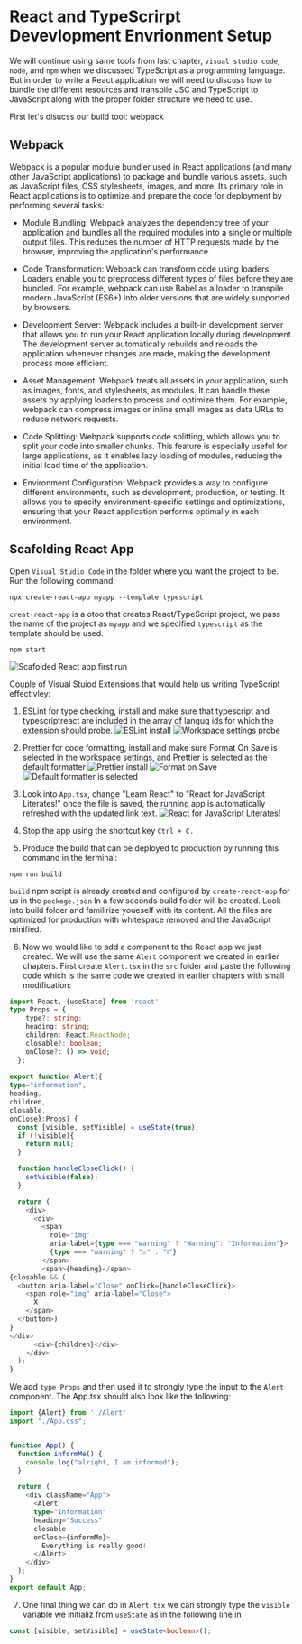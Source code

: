 # React and TypeScrirpt Devevlopment Envrionment Setup

We will continue using same tools from last chapter, `visual studio code`, `node`, and `npm` when we discussed TypeScript as a programming language. But in order to write a React application we will need to discuss how to bundle the different resources and transpile JSC and TypeScript to JavaScript along with the proper folder structure we need to use.

First let's disucss our build tool: webpack

## Webpack

Webpack is a popular module bundler used in React applications (and many other JavaScript applications) to package and bundle various assets, such as JavaScript files, CSS stylesheets, images, and more. Its primary role in React applications is to optimize and prepare the code for deployment by performing several tasks:

- Module Bundling: Webpack analyzes the dependency tree of your application and bundles all the required modules into a single or multiple output files. This reduces the number of HTTP requests made by the browser, improving the application's performance.

- Code Transformation: Webpack can transform code using loaders. Loaders enable you to preprocess different types of files before they are bundled. For example, webpack can use Babel as a loader to transpile modern JavaScript (ES6+) into older versions that are widely supported by browsers.

- Development Server: Webpack includes a built-in development server that allows you to run your React application locally during development. The development server automatically rebuilds and reloads the application whenever changes are made, making the development process more efficient.

- Asset Management: Webpack treats all assets in your application, such as images, fonts, and stylesheets, as modules. It can handle these assets by applying loaders to process and optimize them. For example, webpack can compress images or inline small images as data URLs to reduce network requests.

- Code Splitting: Webpack supports code splitting, which allows you to split your code into smaller chunks. This feature is especially useful for large applications, as it enables lazy loading of modules, reducing the initial load time of the application.

- Environment Configuration: Webpack provides a way to configure different environments, such as development, production, or testing. It allows you to specify environment-specific settings and optimizations, ensuring that your React application performs optimally in each environment.

## Scafolding React App

Open `Visual Studio Code` in the folder where you want the project to be. Run the following command:
``` Shell
npx create-react-app myapp --template typescript
```

`creat-react-app` is a otoo that creates React/TypeScript project, we pass the name of the project as `myapp` and we specified `typescript` as the template should be used.

```Shell
npm start
```

![Scafolded React app first run](./images/ch_5_1.png)

Couple of Visual Stuiod Extensions that would help us writing TypeScript effectivley:
1. ESLint for type checking, install and make sure that typescript and typescriptreact are included in the array of langug ids for which the extension should probe.
![ESLint install](./images/ch_5_2.png)
![Workspace settings probe](./images/ch_5_3.png)

2. Prettier for code formatting, install and make sure Format On Save is selected in the workspace settings, and Prettier is selected as the default formatter
![Prettier install](./images/ch_5_4.png)
![Format on Save](./images/ch_5_5.png)
![Default formatter is selected](./images/ch_5_6.png)

3. Look into `App.tsx`, change "Learn React" to "React for JavaScript Literates!" once the file is saved, the running app is automatically refreshed with the updated link text.
![React for JavaScript Literates!](./images/ch_5_7.png)

4. Stop the app using the shortcut key `Ctrl + C.`
5. Produce the build that can be deployed to production by running this command in the terminal:
```Shell
npm run build
```
`build` npm script is already created and configured by `create-react-app` for us in the `package.json` In a few seconds build folder will be created. Look into build folder and familirize youeself with its content. All the files are optimized for production with whitespace removed and the JavaScript minified.

6. Now we would like to add a component to the React app we just created. We will use the same `Alert` component we created in earlier chapters. 
First create `Alert.tsx` in the `src` folder and paste the following code which is the same code we created in earlier chapters with small modification:
```TypeScript
import React, {useState} from 'react'
type Props = {
    type?: string;
    heading: string;
    children: React.ReactNode;
    closable?: boolean;
    onClose?: () => void;
  };
  
export function Alert({
type="information", 
heading, 
children, 
closable,
onClose}:Props) {
  const [visible, setVisible] = useState(true);
  if (!visible){
    return null;
  }

  function handleCloseClick() {
    setVisible(false);
  }

  return (
    <div>
      <div>
        <span
          role="img"
          aria-label={type === "warning" ? "Warning": "Information"}>
          {type === "warning" ? "⚠" : "ℹ"}
        </span>
        <span>{heading}</span>
{closable && (
  <button aria-label="Close" onClick={handleCloseClick}>
    <span role="img" aria-label="Close">
      X
    </span>
  </button>)
}
</div>
      <div>{children}</div>
    </div>
  );
}

```
We add `type Props` and then used it to strongly type the input to the `Alert` component.
The App.tsx should also look like the following:
```TypeScript
import {Alert} from './Alert'
import "./App.css";


function App() {
  function informMe() {
    console.log("alright, I am informed");
  }

  return (
    <div className="App">
      <Alert 
      type="information" 
      heading="Success" 
      closable 
      onClose={informMe}>
        Everything is really good!
      </Alert>
    </div>
  );
}
export default App;
```
7. One final thing we can do in `Alert.tsx` we can strongly type the `visible` variable we initializ from `useState` as in the following line in 
```TypeScript
const [visible, setVisible] = useState<boolean>();
```
